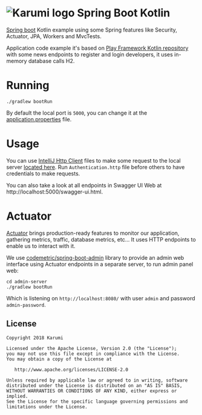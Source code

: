 # ![Karumi logo][karumilogo] Spring Boot Kotlin

[Spring boot][springboot] Kotlin example using some Spring features like Security, Actuator, JPA, Workers and MvcTests.

Application code example it's based on [Play Framework Kotlin repository][playframeworkkotlin] with some news endpoints 
to register and login developers, it uses in-memory database calls H2.


Running
================
```
./gradlew bootRun
```

By default the local port is `5000`, you can change it at the [application.properties][properties] file.

Usage
================
You can use [IntelliJ Http Client][httpclient] files to make some request to the local server [located here][httpfiles]. 
Run `Authentication.http` file before others to have credentials to make requests. 

You can also take a look at all endpoints in Swagger UI Web at http://localhost:5000/swagger-ui.html. 

Actuator
================
[Actuator][actuator] brings production-ready features to monitor our application, gathering metrics, traffic, database metrics, etc...
It uses HTTP endpoints to enable us to interact with it. 

We use [codemetric/spring-boot-admin][codemetric] library to provide an admin web interface using Actuator endpoints in a 
separate server, to run admin panel web: 

```
cd admin-server  
./gradlew bootRun
```

Which is listening on `http://localhost:8080/` with user `admin` and password `admin-password`.


License
-------

    Copyright 2018 Karumi

    Licensed under the Apache License, Version 2.0 (the "License");
    you may not use this file except in compliance with the License.
    You may obtain a copy of the License at

       http://www.apache.org/licenses/LICENSE-2.0

    Unless required by applicable law or agreed to in writing, software
    distributed under the License is distributed on an "AS IS" BASIS,
    WITHOUT WARRANTIES OR CONDITIONS OF ANY KIND, either express or implied.
    See the License for the specific language governing permissions and
    limitations under the License.

[karumilogo]: https://cloud.githubusercontent.com/assets/858090/11626547/e5a1dc66-9ce3-11e5-908d-537e07e82090.png
[codemetric]: https://github.com/codecentric/spring-boot-admin
[actuator]: https://www.baeldung.com/spring-boot-actuators
[properties]: https://github.com/Karumi/SpringBootKotlin/blob/master/src/main/resources/application.properties
[httpfiles]: https://github.com/Karumi/SpringBootKotlin/tree/master/src/main/requests
[httpclient]: https://www.jetbrains.com/help/idea/http-client-in-product-code-editor.html
[playframeworkkotlin]: https://github.com/Karumi/play-framework-kotlin
[springboot]: https://spring.io/projects/spring-boot

